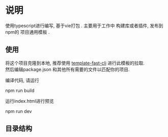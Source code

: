# 说明

使用typescript进行编写, 基于vie打包 . 主要用于工作中 构建库或者插件, 发布到npm的 项目通用模板 .

## 使用

将这个项目克隆到本地, 推荐使用 [template-fast-cli](https://www.npmjs.com/package/template-fast-cli) 进行此模板的拉取.  
然后编辑package.json 和其他所有需要的文件以匹配你的项目.  

编译代码, 请运行

npm run build

运行index.html进行预览

npm run dev  

## 目录结构 
